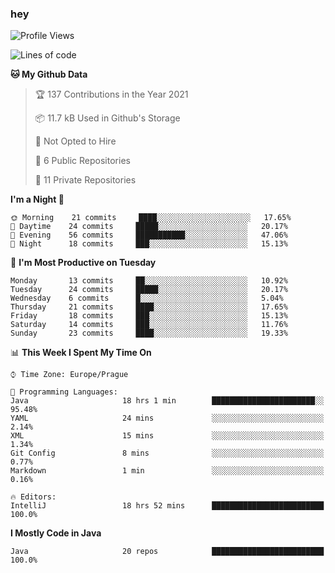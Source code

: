 ### hey

<!--START_SECTION:waka-->
![Profile Views](http://img.shields.io/badge/Profile%20Views-13-blue)

![Lines of code](https://img.shields.io/badge/From%20Hello%20World%20I%27ve%20Written-47219%20lines%20of%20code-blue)

**🐱 My Github Data** 

> 🏆 137 Contributions in the Year 2021
 > 
> 📦 11.7 kB Used in Github's Storage 
 > 
> 🚫 Not Opted to Hire
 > 
> 📜 6 Public Repositories 
 > 
> 🔑 11 Private Repositories  
 > 
**I'm a Night 🦉** 

```text
🌞 Morning    21 commits     ████░░░░░░░░░░░░░░░░░░░░░   17.65% 
🌆 Daytime    24 commits     █████░░░░░░░░░░░░░░░░░░░░   20.17% 
🌃 Evening    56 commits     ███████████░░░░░░░░░░░░░░   47.06% 
🌙 Night      18 commits     ███░░░░░░░░░░░░░░░░░░░░░░   15.13%

```
📅 **I'm Most Productive on Tuesday** 

```text
Monday       13 commits     ██░░░░░░░░░░░░░░░░░░░░░░░   10.92% 
Tuesday      24 commits     █████░░░░░░░░░░░░░░░░░░░░   20.17% 
Wednesday    6 commits      █░░░░░░░░░░░░░░░░░░░░░░░░   5.04% 
Thursday     21 commits     ████░░░░░░░░░░░░░░░░░░░░░   17.65% 
Friday       18 commits     ███░░░░░░░░░░░░░░░░░░░░░░   15.13% 
Saturday     14 commits     ███░░░░░░░░░░░░░░░░░░░░░░   11.76% 
Sunday       23 commits     ████░░░░░░░░░░░░░░░░░░░░░   19.33%

```


📊 **This Week I Spent My Time On** 

```text
⌚︎ Time Zone: Europe/Prague

💬 Programming Languages: 
Java                     18 hrs 1 min        ███████████████████████░░   95.48% 
YAML                     24 mins             ░░░░░░░░░░░░░░░░░░░░░░░░░   2.14% 
XML                      15 mins             ░░░░░░░░░░░░░░░░░░░░░░░░░   1.34% 
Git Config               8 mins              ░░░░░░░░░░░░░░░░░░░░░░░░░   0.77% 
Markdown                 1 min               ░░░░░░░░░░░░░░░░░░░░░░░░░   0.16%

🔥 Editors: 
IntelliJ                 18 hrs 52 mins      █████████████████████████   100.0%

```

**I Mostly Code in Java** 

```text
Java                     20 repos            █████████████████████████   100.0%

```



<!--END_SECTION:waka-->
